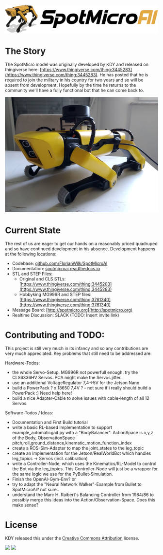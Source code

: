 ![SpotMicroAI](assets/logo.png)

# The Story
The SpotMicro model was originally developed by KDY and released on thingiverse here: [https://www.thingiverse.com/thing:3445283](https://www.thingiverse.com/thing:3445283). He has posted that he is required to join the military in his country for two years and so will be absent from development. Hopefully by the time he returns to the community we'll have a fully functional bot that he can come back to.

![SpotMicroAI](assets/SpotMicroAI_complete_1.jpg)

# Current State
The rest of us are eager to get our hands on a reasonably priced quadruped and so have continued development in his absence. Development happens at the following locations:

- Codebase: [github.com/FlorianWilk/SpotMicroAI](https://github.com/FlorianWilk/SpotMicroAI)
- Documentation: [spotmicroai.readthedocs.io](https://spotmicroai.readthedocs.io)
- STL and STEP Files: 
    - Original and CLS STLs: [https://www.thingiverse.com/thing:3445283](https://www.thingiverse.com/thing:3445283) 
    - Hobbyking MG996R and STEP files: [https://www.thingiverse.com/thing:3761340](https://www.thingiverse.com/thing:3761340)
- Message Board: [http://spotmicro.org](http://spotmicro.org)
- Realtime Discussion: SLACK (TODO: Insert invite link)

# Contributing and TODO:
This project is still very much in its infancy and so any contributions are very much appreciated. Key problems that still need to be addressed are: 

Hardware-Todos:

 - the whole Servo-Setup. MG996R not powerfull enough. try the CLS6336HV Servos. PCA might make the Servos jitter.
 - use an additional VoltageRegulator 7,4->5V for the Jetson Nano
 - build a PowerPack ? x 18650 7,4V ? - not sure if i really should build a PowerPack :) Need help here! 
 - build a nice Adapter-Cable to solve issues with cable-length of all 12 Servos. 
 
Software-Todos / Ideas:
 
 - Documentation and First Build tutorial
 - write a basic RL-based Implementation to support example_automaticgait.py with a "BodyBalancer". ActionSpace is x,y,z of the Body, ObservationSpace pitch,roll,ground_distance,kinematic_motion_function_index
 - create a ROS-Sim-Adapter to map the joint_states to the leg_topic 
 - create an Implementation for the Jetson/RealWorldBot which handles leg_topics -> Servos (incl. calibration)
 - write a Controller-Node, which uses the Kinematics/RL-Model to control the Bot via the leg_topics. This Controller-Node will just be a wrapper for the same logic we use for the PyBullet-Simulation. 
 - Finish the OpenAI-Gym-Env? or
 - try to adapt the "Neural Network Walker"-Example from Bullet to SpotMicroAI? not sure..
 - understand the Marc H. Raibert's Balancing Controller from 1984/86 to possibly merge this ideas into the Action/Observation-Space. Does this make sense?


# License
KDY released this under the [Creative Commons Attribution](http://creativecommons.org/licenses/by/3.0/) license.

![](https://cdn.thingiverse.com/site/img/cc/chooser_cc.png) ![](https://cdn.thingiverse.com/site/img/cc/chooser_by.png)